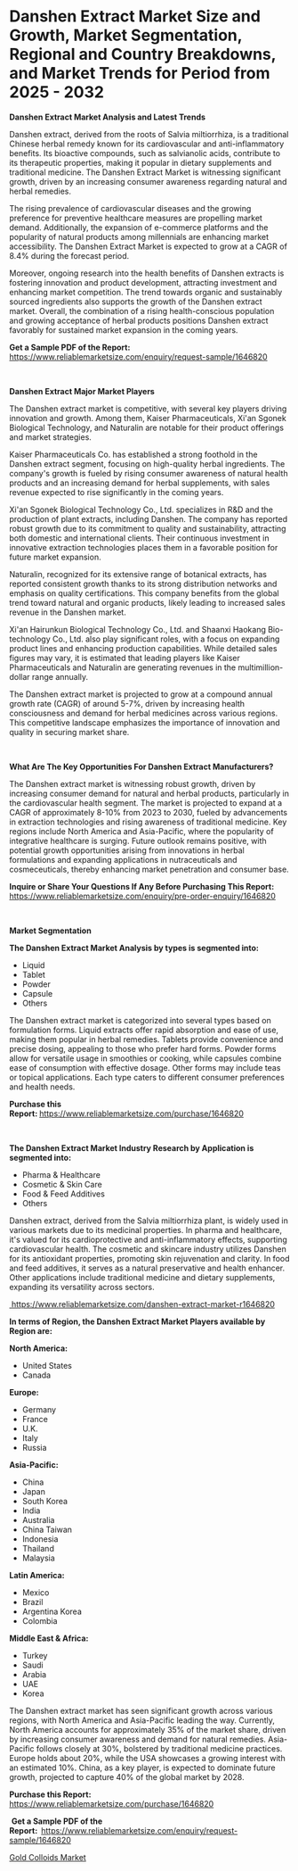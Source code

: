 <p><h1>Danshen Extract Market Size and Growth, Market Segmentation, Regional and Country Breakdowns, and Market Trends for Period from 2025 -  2032</h1></p><p><strong>Danshen Extract Market Analysis and Latest Trends</strong></p>
<p><p>Danshen extract, derived from the roots of Salvia miltiorrhiza, is a traditional Chinese herbal remedy known for its cardiovascular and anti-inflammatory benefits. Its bioactive compounds, such as salvianolic acids, contribute to its therapeutic properties, making it popular in dietary supplements and traditional medicine. The Danshen Extract Market is witnessing significant growth, driven by an increasing consumer awareness regarding natural and herbal remedies. </p><p>The rising prevalence of cardiovascular diseases and the growing preference for preventive healthcare measures are propelling market demand. Additionally, the expansion of e-commerce platforms and the popularity of natural products among millennials are enhancing market accessibility. The Danshen Extract Market is expected to grow at a CAGR of 8.4% during the forecast period. </p><p>Moreover, ongoing research into the health benefits of Danshen extracts is fostering innovation and product development, attracting investment and enhancing market competition. The trend towards organic and sustainably sourced ingredients also supports the growth of the Danshen extract market. Overall, the combination of a rising health-conscious population and growing acceptance of herbal products positions Danshen extract favorably for sustained market expansion in the coming years.</p></p>
<p><strong>Get a Sample PDF of the Report:&nbsp;</strong> <a href="https://www.reliablemarketsize.com/enquiry/request-sample/1646820?utm_campaign=2773&utm_medium=2&utm_source=Github&utm_content=ia&utm_term=02042025&utm_id=danshen-extract">https://www.reliablemarketsize.com/enquiry/request-sample/1646820</a></p>
<p>&nbsp;</p>
<p><strong>Danshen Extract Major Market Players</strong></p>
<p><p>The Danshen extract market is competitive, with several key players driving innovation and growth. Among them, Kaiser Pharmaceuticals, Xi'an Sgonek Biological Technology, and Naturalin are notable for their product offerings and market strategies.</p><p>Kaiser Pharmaceuticals Co. has established a strong foothold in the Danshen extract segment, focusing on high-quality herbal ingredients. The company's growth is fueled by rising consumer awareness of natural health products and an increasing demand for herbal supplements, with sales revenue expected to rise significantly in the coming years.</p><p>Xi'an Sgonek Biological Technology Co., Ltd. specializes in R&D and the production of plant extracts, including Danshen. The company has reported robust growth due to its commitment to quality and sustainability, attracting both domestic and international clients. Their continuous investment in innovative extraction technologies places them in a favorable position for future market expansion.</p><p>Naturalin, recognized for its extensive range of botanical extracts, has reported consistent growth thanks to its strong distribution networks and emphasis on quality certifications. This company benefits from the global trend toward natural and organic products, likely leading to increased sales revenue in the Danshen market.</p><p>Xi'an Hairunkun Biological Technology Co., Ltd. and Shaanxi Haokang Bio-technology Co., Ltd. also play significant roles, with a focus on expanding product lines and enhancing production capabilities. While detailed sales figures may vary, it is estimated that leading players like Kaiser Pharmaceuticals and Naturalin are generating revenues in the multimillion-dollar range annually.</p><p>The Danshen extract market is projected to grow at a compound annual growth rate (CAGR) of around 5-7%, driven by increasing health consciousness and demand for herbal medicines across various regions. This competitive landscape emphasizes the importance of innovation and quality in securing market share.</p></p>
<p>&nbsp;</p>
<p><strong>What Are The Key Opportunities For Danshen Extract Manufacturers?</strong></p>
<p><p>The Danshen extract market is witnessing robust growth, driven by increasing consumer demand for natural and herbal products, particularly in the cardiovascular health segment. The market is projected to expand at a CAGR of approximately 8-10% from 2023 to 2030, fueled by advancements in extraction technologies and rising awareness of traditional medicine. Key regions include North America and Asia-Pacific, where the popularity of integrative healthcare is surging. Future outlook remains positive, with potential growth opportunities arising from innovations in herbal formulations and expanding applications in nutraceuticals and cosmeceuticals, thereby enhancing market penetration and consumer base.</p></p>
<p><strong>Inquire or Share Your Questions If Any Before Purchasing This Report:</strong> <a href="https://www.reliablemarketsize.com/enquiry/pre-order-enquiry/1646820?utm_campaign=2773&utm_medium=2&utm_source=Github&utm_content=ia&utm_term=02042025&utm_id=danshen-extract">https://www.reliablemarketsize.com/enquiry/pre-order-enquiry/1646820</a></p>
<p>&nbsp;</p>
<p><strong>Market Segmentation</strong></p>
<p><strong>The Danshen Extract Market Analysis by types is segmented into:</strong></p>
<p><ul><li>Liquid</li><li>Tablet</li><li>Powder</li><li>Capsule</li><li>Others</li></ul></p>
<p><p>The Danshen extract market is categorized into several types based on formulation forms. Liquid extracts offer rapid absorption and ease of use, making them popular in herbal remedies. Tablets provide convenience and precise dosing, appealing to those who prefer hard forms. Powder forms allow for versatile usage in smoothies or cooking, while capsules combine ease of consumption with effective dosage. Other forms may include teas or topical applications. Each type caters to different consumer preferences and health needs.</p></p>
<p><strong>Purchase this Report:&nbsp;</strong><a href="https://www.reliablemarketsize.com/purchase/1646820?utm_campaign=2773&utm_medium=2&utm_source=Github&utm_content=ia&utm_term=02042025&utm_id=danshen-extract">https://www.reliablemarketsize.com/purchase/1646820</a></p>
<p>&nbsp;</p>
<p><strong>The Danshen Extract Market Industry Research by Application is segmented into:</strong></p>
<p><ul><li>Pharma & Healthcare</li><li>Cosmetic & Skin Care</li><li>Food & Feed Additives</li><li>Others</li></ul></p>
<p><p>Danshen extract, derived from the Salvia miltiorrhiza plant, is widely used in various markets due to its medicinal properties. In pharma and healthcare, it's valued for its cardioprotective and anti-inflammatory effects, supporting cardiovascular health. The cosmetic and skincare industry utilizes Danshen for its antioxidant properties, promoting skin rejuvenation and clarity. In food and feed additives, it serves as a natural preservative and health enhancer. Other applications include traditional medicine and dietary supplements, expanding its versatility across sectors.</p></p>
<p><a href="https://www.reliablemarketsize.com/danshen-extract-market-r1646820?utm_campaign=2773&utm_medium=2&utm_source=Github&utm_content=ia&utm_term=02042025&utm_id=danshen-extract">&nbsp;https://www.reliablemarketsize.com/danshen-extract-market-r1646820</a></p>
<p><strong>In terms of Region, the Danshen Extract Market Players available by Region are:</strong></p>
<p>
    <p> <strong> North America: </strong>
        <ul>
            <li>United States</li>
            <li>Canada</li>
        </ul>
        </p> 
    <p> <strong> Europe: </strong>
        <ul>
            <li>Germany</li>
            <li>France</li>
            <li>U.K.</li>
            <li>Italy</li>
            <li>Russia</li>
        </ul>
        </p> 
    <p> <strong> Asia-Pacific: </strong>
        <ul>
            <li>China</li>
            <li>Japan</li>
            <li>South Korea</li>
            <li>India</li>
            <li>Australia</li>
            <li>China Taiwan</li>
            <li>Indonesia</li>
            <li>Thailand</li>
            <li>Malaysia</li>
        </ul>
        </p> 
    <p> <strong> Latin America: </strong>
        <ul>
            <li>Mexico</li>
            <li>Brazil</li>
            <li>Argentina Korea</li>
            <li>Colombia</li>
        </ul>
        </p> 
    <p> <strong> Middle East & Africa: </strong>
        <ul>
            <li>Turkey</li>
            <li>Saudi</li>
            <li>Arabia</li>
            <li>UAE</li>
            <li>Korea</li>
        </ul>
    </p>
    </p>
<p><p>The Danshen extract market has seen significant growth across various regions, with North America and Asia-Pacific leading the way. Currently, North America accounts for approximately 35% of the market share, driven by increasing consumer awareness and demand for natural remedies. Asia-Pacific follows closely at 30%, bolstered by traditional medicine practices. Europe holds about 20%, while the USA showcases a growing interest with an estimated 10%. China, as a key player, is expected to dominate future growth, projected to capture 40% of the global market by 2028.</p></p>
<p><strong>Purchase this Report: </strong><a href="https://www.reliablemarketsize.com/purchase/1646820?utm_campaign=2773&utm_medium=2&utm_source=Github&utm_content=ia&utm_term=02042025&utm_id=danshen-extract">https://www.reliablemarketsize.com/purchase/1646820</a></p>
<p>&nbsp;<strong>Get a Sample PDF of the Report:&nbsp;&nbsp;</strong><a href="https://www.reliablemarketsize.com/enquiry/request-sample/1646820?utm_campaign=2773&utm_medium=2&utm_source=Github&utm_content=ia&utm_term=02042025&utm_id=danshen-extract">https://www.reliablemarketsize.com/enquiry/request-sample/1646820</a></p>
<p><strong></strong></p>
<p><p><a href="https://github.com/raffadongraffadong/Market-Research-Report-List-1/blob/main/gold-colloids-market.md?utm_campaign=2773&utm_medium=2&utm_source=Github&utm_content=ia&utm_term=02042025&utm_id=danshen-extract">Gold Colloids Market</a></p></p>